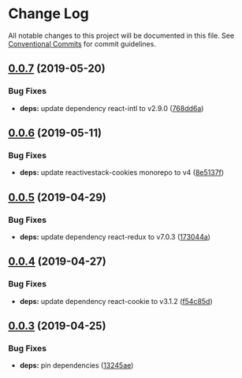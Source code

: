 # Change Log

All notable changes to this project will be documented in this file.
See [Conventional Commits](https://conventionalcommits.org) for commit guidelines.

## [0.0.7](https://github.com/monstrs/project-starter/compare/@common/locale@0.0.6...@common/locale@0.0.7) (2019-05-20)


### Bug Fixes

* **deps:** update dependency react-intl to v2.9.0 ([768dd6a](https://github.com/monstrs/project-starter/commit/768dd6a))





## [0.0.6](https://github.com/monstrs/project-starter/compare/@common/locale@0.0.5...@common/locale@0.0.6) (2019-05-11)


### Bug Fixes

* **deps:** update reactivestack-cookies monorepo to v4 ([8e5137f](https://github.com/monstrs/project-starter/commit/8e5137f))





## [0.0.5](https://github.com/monstrs/project-starter/compare/@common/locale@0.0.4...@common/locale@0.0.5) (2019-04-29)


### Bug Fixes

* **deps:** update dependency react-redux to v7.0.3 ([173044a](https://github.com/monstrs/project-starter/commit/173044a))





## [0.0.4](https://github.com/monstrs/project-starter/compare/@common/locale@0.0.3...@common/locale@0.0.4) (2019-04-27)


### Bug Fixes

* **deps:** update dependency react-cookie to v3.1.2 ([f54c85d](https://github.com/monstrs/project-starter/commit/f54c85d))





## [0.0.3](https://github.com/monstrs/project-starter/compare/@common/locale@0.0.2...@common/locale@0.0.3) (2019-04-25)


### Bug Fixes

* **deps:** pin dependencies ([13245ae](https://github.com/monstrs/project-starter/commit/13245ae))
